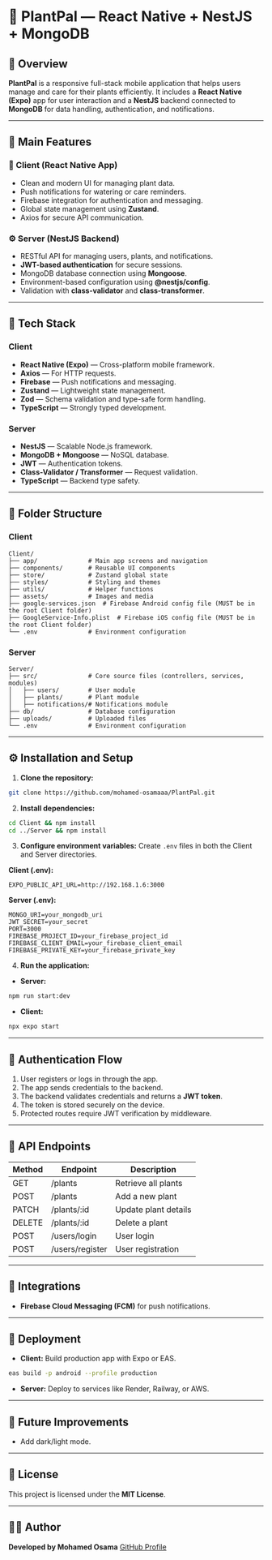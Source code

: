 # 🌿 PlantPal — React Native + NestJS + MongoDB

## 📘 Overview

**PlantPal** is a responsive full-stack mobile application that helps users manage and care for their plants efficiently. It includes a **React Native (Expo)** app for user interaction and a **NestJS** backend connected to **MongoDB** for data handling, authentication, and notifications.

---

## 🚀 Main Features

### 🌱 Client (React Native App)

* Clean and modern UI for managing plant data.
* Push notifications for watering or care reminders.
* Firebase integration for authentication and messaging.
* Global state management using **Zustand**.
* Axios for secure API communication.

### ⚙️ Server (NestJS Backend)

* RESTful API for managing users, plants, and notifications.
* **JWT-based authentication** for secure sessions.
* MongoDB database connection using **Mongoose**.
* Environment-based configuration using **@nestjs/config**.
* Validation with **class-validator** and **class-transformer**.

---

## 🧩 Tech Stack

### Client

* **React Native (Expo)** — Cross-platform mobile framework.
* **Axios** — For HTTP requests.
* **Firebase** — Push notifications and messaging.
* **Zustand** — Lightweight state management.
* **Zod** — Schema validation and type-safe form handling.
* **TypeScript** — Strongly typed development.

### Server

* **NestJS** — Scalable Node.js framework.
* **MongoDB + Mongoose** — NoSQL database.
* **JWT** — Authentication tokens.
* **Class-Validator / Transformer** — Request validation.
* **TypeScript** — Backend type safety.

---

## 📂 Folder Structure

### Client

```
Client/
├── app/              # Main app screens and navigation
├── components/       # Reusable UI components
├── store/            # Zustand global state
├── styles/           # Styling and themes
├── utils/            # Helper functions
├── assets/           # Images and media
├── google-services.json  # Firebase Android config file (MUST be in the root Client folder)
├── GoogleService-Info.plist  # Firebase iOS config file (MUST be in the root Client folder)
└── .env              # Environment configuration
```

### Server

```
Server/
├── src/              # Core source files (controllers, services, modules)
│   ├── users/        # User module
│   ├── plants/       # Plant module
│   ├── notifications/# Notifications module
├── db/               # Database configuration
├── uploads/          # Uploaded files
└── .env              # Environment configuration
```

---

## ⚙️ Installation and Setup

1. **Clone the repository:**

```bash
git clone https://github.com/mohamed-osamaaa/PlantPal.git
```

2. **Install dependencies:**

```bash
cd Client && npm install
cd ../Server && npm install
```

3. **Configure environment variables:**
   Create `.env` files in both the Client and Server directories.

**Client (.env):**

```env
EXPO_PUBLIC_API_URL=http://192.168.1.6:3000
```

**Server (.env):**

```env
MONGO_URI=your_mongodb_uri
JWT_SECRET=your_secret
PORT=3000
FIREBASE_PROJECT_ID=your_firebase_project_id
FIREBASE_CLIENT_EMAIL=your_firebase_client_email
FIREBASE_PRIVATE_KEY=your_firebase_private_key
```

4. **Run the application:**

* **Server:**

```bash
npm run start:dev
```

* **Client:**

```bash
npx expo start
```

---

## 🔐 Authentication Flow

1. User registers or logs in through the app.
2. The app sends credentials to the backend.
3. The backend validates credentials and returns a **JWT token**.
4. The token is stored securely on the device.
5. Protected routes require JWT verification by middleware.

---

## 📡 API Endpoints

| Method | Endpoint        | Description          |
| ------ | --------------  | -------------------- |
| GET    | /plants         | Retrieve all plants  |
| POST   | /plants         | Add a new plant      |
| PATCH  | /plants/:id     | Update plant details |
| DELETE | /plants/:id     | Delete a plant       |
| POST   | /users/login    | User login           |
| POST   | /users/register | User registration    |

---

## 🔔 Integrations

* **Firebase Cloud Messaging (FCM)** for push notifications.

---

## 🚢 Deployment

* **Client:** Build production app with Expo or EAS.

```bash
eas build -p android --profile production
```

* **Server:** Deploy to services like Render, Railway, or AWS.

---

## 🔮 Future Improvements

* Add dark/light mode.

---

## 🧾 License

This project is licensed under the **MIT License**.

---

## 👨‍💻 Author

**Developed by Mohamed Osama**
[GitHub Profile](https://github.com/mohamed-osamaaa)
